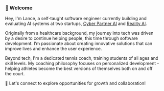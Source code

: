 ### 👋 Welcome
Hey, I'm Lance, a self-taught software engineer currently building and evaluating AI systems at two startups, [Cyber Partner AI](https://cyberpartnerai.com/) and [Reality AI](https://www.realityai.tech/).

Originally from a healthcare background, my journey into tech was driven by a desire to continue helping people, this time through software development. I’m passionate about creating innovative solutions that can improve lives and enhance the user experience.

Beyond tech, I'm a dedicated tennis coach, training students of all ages and skill levels. My coaching philosophy focuses on personalized development - helping athletes become the best versions of themselves both on and off the court.

💬 Let's connect to explore opportunities for growth and collaboration!

